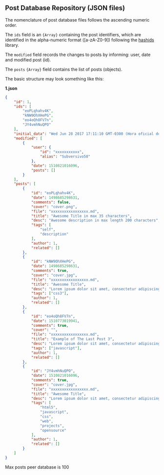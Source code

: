 ## Post Database Repository (JSON files)

The nomenclature of post database files follows the ascending numeric order.

The `ids` field is an `{Array}` containing the post identifiers, which are identified in the alpha-numeric format ([a-zA-Z0-9]) following the [hashids](https://github.com/ivanakimov/hashids.js) library.

The `modified` field records the changes to posts by informing: user, date and modified post (id).

The `posts` `{Array}` field contains the list of posts (objects).

The basic structure may look something like this:


**1.json**

```json
{
    "id": 1,
    "ids": [
        "eoPLqhahv4K",
        "kNW9OhXHePG",
        "eo4oQh8FV7n",
        "JY4vmhNuQPO"
    ],
    "initial_data": "Wed Jun 28 2017 17:11:10 GMT-0300 (Hora oficial do Brasil)",
    "modified": [
        {
            "user": {
                "id": "xxxxxxxxxxx",
                "alias": "Subversivo58"
            },
            "date": 1510821016096,
            "posts": []
        }
    ],
    "posts": [
        {
            "id": "eoPLqhahv4K",
            "date": 1498685298631,
            "comments": false,
            "cover": "cover.png",
            "file": "xxxxxxxxxxxxxxxxx.md",
            "title": "Awesome Title in max 35 characters",
            "desc": "Awesome description in max length 200 characters",
            "tags": [
                "self",
                "description"
            ],
            "author": 1,
            "related": []
        },
        {
            "id": "kNW9OhXHePG",
            "date": 1498685298631,
            "comments": true,
            "cover": "cover.jpg",
            "file": "xxxxxxxxxxxxxxxxx.md",
            "title": "Awesome Title",
            "desc": "Lorem ipsum dolor sit amet, consectetur adipiscing elit. Etiam purus enim, posuere mattis est. Consectetur adipiscing elit.",
            "tags": ["css3"],
            "author": 1,
            "related": []
        },
        {
            "id": "eo4oQh8FV7n",
            "date": 1510773019941,
            "comments": true,
            "cover": "",
            "file": "xxxxxxxxxxxxxxxxx.md",
            "title": "Example of The Last Post 3",
            "desc": "Lorem ipsum dolor sit amet, consectetur adipiscing elit. Etiam purus enim, posuere mattis est. Consectetur adipiscing elit.",
            "tags": ["javascript"],
            "author": 1,
            "related": []
        },
        {
            "id": "JY4vmhNuQPO",
            "date": 1510821016096,
            "comments": true,
            "cover": "cover.jpg",
            "file": "xxxxxxxxxxxxxxxxx.md",
            "title": "Awesome Title",
            "desc": "Lorem ipsum dolor sit amet, consectetur adipiscing elit. Etiam purus enim, posuere mattis est.",
            "tags": [
                "html5",
                "javascript",
                "css",
                "web",
                "projects",
                "opensource"
            ],
            "author": 1,
            "related": []
        }
    ]
}

```

Max posts peer database is 100
